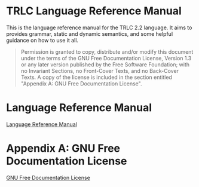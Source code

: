 # TRLC Language Reference Manual

This is the language reference manual for the TRLC 2.2 language. It
aims to provides grammar, static and dynamic semantics, and some
helpful guidance on how to use it all.

> Permission is granted to copy, distribute and/or modify this
> document under the terms of the GNU Free Documentation License,
> Version 1.3 or any later version published by the Free Software
> Foundation; with no Invariant Sections, no Front-Cover Texts, and no
> Back-Cover Texts. A copy of the license is included in the section
> entitled "Appendix A: GNU Free Documentation License".

# Language Reference Manual

[Language Reference Manual](LRM.md)

# Appendix A: GNU Free Documentation License

[GNU Free Documentation License](LICENSE)
